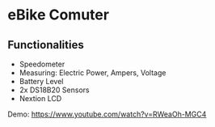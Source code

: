 # eBike Comuter
## Functionalities
- Speedometer
- Measuring: Electric Power, Ampers, Voltage
- Battery Level
- 2x DS18B20 Sensors
- Nextion LCD

Demo: https://www.youtube.com/watch?v=RWeaOh-MGC4